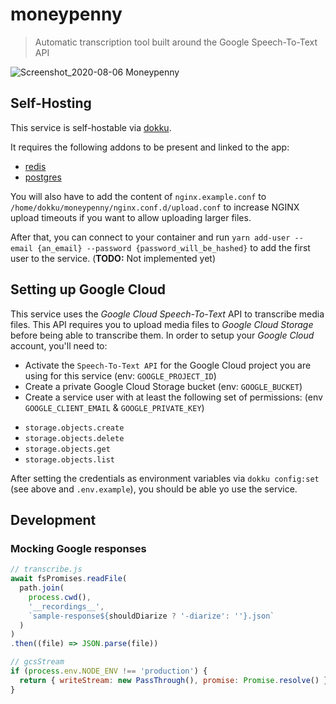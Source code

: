 # moneypenny

> Automatic transcription tool built around the Google Speech-To-Text API

![Screenshot_2020-08-06 Moneypenny](https://user-images.githubusercontent.com/1682504/89548385-7f8b8c80-d7f6-11ea-9ada-e05fa23ee3b6.png)

## Self-Hosting

This service is self-hostable via [dokku](http://dokku.viewdocs.io/dokku/).

It requires the following addons to be present and linked to the app:

 * [redis](https://github.com/dokku/dokku-redis)
 * [postgres](https://github.com/dokku/dokku-postgres)

You will also have to add the content of `nginx.example.conf` to `/home/dokku/moneypenny/nginx.conf.d/upload.conf` to increase NGINX upload timeouts if you want to allow uploading larger files.

After that, you can connect to your container and run `yarn add-user --email {an_email} --password {password_will_be_hashed}` to add the first user to the service. (**TODO:** Not implemented yet)

## Setting up Google Cloud

This service uses the _Google Cloud Speech-To-Text_ API to transcribe media files. This API requires you to upload media files to _Google Cloud Storage_ before being able to transcribe them. In order to setup your _Google Cloud_ account, you'll need to:

 * Activate the `Speech-To-Text API` for the Google Cloud project you are using for this service (env: `GOOGLE_PROJECT_ID`)
 * Create a private Google Cloud Storage bucket (env: `GOOGLE_BUCKET`)
 * Create a service user  with at least the following set of permissions: (env `GOOGLE_CLIENT_EMAIL` & `GOOGLE_PRIVATE_KEY`)
  - `storage.objects.create`
  - `storage.objects.delete`
  - `storage.objects.get`
  - `storage.objects.list`

After setting the credentials as environment variables via `dokku config:set` (see above and `.env.example`), you should be able yo use the service.

## Development

### Mocking Google responses

``` js
// transcribe.js
await fsPromises.readFile(
  path.join(
    process.cwd(),
    '__recordings__',
    `sample-response${shouldDiarize ? '-diarize': ''}.json`
  )
)
.then((file) => JSON.parse(file))

// gcsStream
if (process.env.NODE_ENV !== 'production') {
  return { writeStream: new PassThrough(), promise: Promise.resolve() };
}
```
